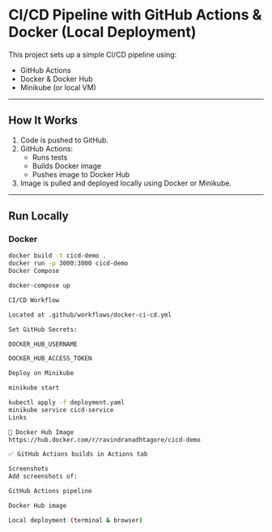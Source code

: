 # CI/CD Pipeline with GitHub Actions & Docker (Local Deployment)

This project sets up a simple CI/CD pipeline using:

- GitHub Actions
- Docker & Docker Hub
- Minikube (or local VM)

---

## How It Works

1. Code is pushed to GitHub.
2. GitHub Actions:
   - Runs tests
   - Builds Docker image
   - Pushes image to Docker Hub
3. Image is pulled and deployed locally using Docker or Minikube.

---

## Run Locally

### Docker
```bash
docker build -t cicd-demo .
docker run -p 3000:3000 cicd-demo
Docker Compose

docker-compose up

CI/CD Workflow

Located at .github/workflows/docker-ci-cd.yml

Set GitHub Secrets:

DOCKER_HUB_USERNAME

DOCKER_HUB_ACCESS_TOKEN

Deploy on Minikube

minikube start

kubectl apply -f deployment.yaml
minikube service cicd-service
Links

🔗 Docker Hub Image
https://hub.docker.com/r/ravindranadhtagore/cicd-demo

✅ GitHub Actions builds in Actions tab

Screenshots
Add screenshots of:

GitHub Actions pipeline

Docker Hub image

Local deployment (terminal & browser)

